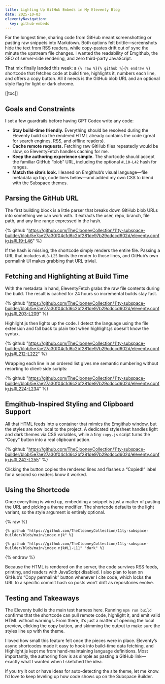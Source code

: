 ```yaml
---
title: Lighting Up GitHub Embeds in My Eleventy Blog
date: 2025-10-03
eleventyNavigation:
  key: github-embeds
---
```


For the longest time, sharing code from GitHub meant screenshotting or pasting raw
snippets into Markdown. Both options felt brittle—screenshots hide the text from RSS readers, while copy-pastes drift out of sync the minute the upstream file changes. I wanted the readability of Emgithub, the SEO of server-side rendering, and zero third-party JavaScript.

That mix finally landed this week: a `{% raw %}{% github %}{% endraw %}` shortcode that fetches code at build time, highlights it, numbers each line, and offers a copy button. All it needs is the GitHub blob URL and an optional style flag for light or dark chrome.

[[toc]]

## Goals and Constraints

I set a few guardrails before having GPT Codex write any code:

- **Stay build-time friendly.** Everything should be resolved during the Eleventy
  build so the rendered HTML already contains the code (great for search engines,
  RSS, and offline readers).
- **Cache remote requests.** Fetching raw GitHub files repeatedly would be slow, so
  EleventyFetch handles caching for me.
- **Keep the authoring experience simple.** The shortcode should accept the familiar
  GitHub “blob” URL, including the optional `#L10-L42` hash for ranges.
- **Match the site’s look.** I leaned on Emgithub’s visual language—file metadata
  up top, code lines below—and added my own CSS to blend with the Subspace themes.

## Parsing the GitHub URL

The first building block is a little parser that breaks down GitHub blob URLs into
something we can work with. It extracts the user, repo, branch, file path, and any
line range expressed in the hash.

{% github "https://github.com/TheClooneyCollection/11ty-subspace-builder/blob/5e7ae27a30f04c1d6c2bf281de97b29cdccd602d/eleventy.config.js#L19-L46" %}

If the hash is missing, the shortcode simply renders the entire file. Passing a URL
that includes `#L8-L25` limits the render to those lines, and GitHub’s own permalink
UI makes grabbing that URL trivial.

## Fetching and Highlighting at Build Time

With the metadata in hand, EleventyFetch grabs the raw file contents during the build.
The result is cached for 24 hours so incremental builds stay fast.

{% github "https://github.com/TheClooneyCollection/11ty-subspace-builder/blob/5e7ae27a30f04c1d6c2bf281de97b29cdccd602d/eleventy.config.js#L203-L209" %}

Highlight.js then lights up the code. I detect the language using the file extension
and fall back to plain text when highlight.js doesn’t know the syntax.

{% github "https://github.com/TheClooneyCollection/11ty-subspace-builder/blob/5e7ae27a30f04c1d6c2bf281de97b29cdccd602d/eleventy.config.js#L212-L222" %}

Wrapping each line in an ordered list gives me semantic numbering without resorting to
client-side scripts:

{% github "https://github.com/TheClooneyCollection/11ty-subspace-builder/blob/5e7ae27a30f04c1d6c2bf281de97b29cdccd602d/eleventy.config.js#L224-L234" %}

## Emgithub-Inspired Styling and Clipboard Support

All that HTML feeds into a container that mimics the Emgithub window, but the styles
are now local to the project. A dedicated stylesheet handles light and dark themes via
CSS variables, while a tiny `copy.js` script turns the “Copy” button into a real
clipboard action.

{% github "https://github.com/TheClooneyCollection/11ty-subspace-builder/blob/5e7ae27a30f04c1d6c2bf281de97b29cdccd602d/eleventy.config.js#L242-L255" %}

Clicking the button copies the rendered lines and flashes a “Copied!” label for a
second so readers know it worked.

## Using the Shortcode

Once everything is wired up, embedding a snippet is just a matter of pasting the URL
and picking a theme modifier. The shortcode defaults to the light variant, so the
style argument is entirely optional.

{% raw %}

```njk
{% github "https://github.com/TheClooneyCollection/11ty-subspace-builder/blob/main/index.njk" %}

{% github "https://github.com/TheClooneyCollection/11ty-subspace-builder/blob/main/index.njk#L1-L11" "dark" %}
```

{% endraw %}

Because the HTML is rendered on the server, the code survives RSS feeds, printing, and
readers with JavaScript disabled. I also plan to lean on GitHub’s “Copy permalink”
button whenever I cite code, which locks the URL to a specific commit hash so posts
won’t drift as repositories evolve.

## Testing and Takeaways

The Eleventy build is the main test harness here. Running `npm run build` confirms
that the shortcode can pull remote code, highlight it, and emit valid HTML without
warnings. From there, it’s just a matter of opening the local preview, clicking the
copy button, and skimming the output to make sure the styles line up with the theme.

I loved how small this feature felt once the pieces were in place. Eleventy’s async
shortcodes made it easy to hook into build-time data fetching, and Highlight.js kept
me from hand-maintaining language definitions. Most importantly, the authoring flow is
as simple as pasting a GitHub link—exactly what I wanted when I sketched the idea.

If you try it out or have ideas for auto-detecting the site theme, let me know. I’d
love to keep leveling up how code shows up on the Subspace Builder.
